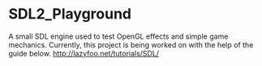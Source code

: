 # SDL2_Playground
A small SDL engine used to test OpenGL effects and simple game mechanics.
Currently, this project is being worked on with the help of the guide below.
http://lazyfoo.net/tutorials/SDL/
